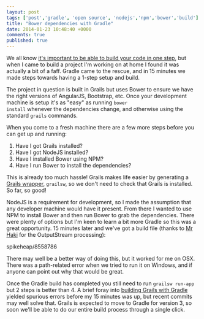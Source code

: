 ```yaml
---
layout: post
tags: ['post','gradle', 'open source', 'nodejs','npm','bower','build']
title: "Bower dependencies with Gradle"
date: 2014-01-23 10:48:40 +0000
comments: true
published: true
---
```


We all know [it's important to be able to build your code in one step](http://www.joelonsoftware.com/articles/fog0000000043.html), but when I came to build a project I'm working on at home I found it was actually a bit of a faff. Gradle came to the rescue, and in 15 minutes we made steps towards having a 1-step setup and build.

<!-- more -->
The project in question is built in Grails but uses Bower to ensure we have the right versions of AngularJS, Bootstrap, etc. Once your development machine is setup it's as "easy" as running <code>bower install</code> whenever the dependencies change, and otherwise using the standard <code>grails</code> commands. 

When you come to a fresh machine there are a few more steps before you can get up and running:

1. Have I got Grails installed?
2. Have I got NodeJS installed?
3. Have I installed Bower using NPM?
4. Have I run Bower to install the dependencies?

This is already too much hassle! Grails makes life easier by generating a [Grails wrapper](http://mrhaki.blogspot.co.uk/2013/03/grails-goodness-using-wrapper-for.html), <code>grailsw</code>, so we don't need to check that Grails is installed. So far, so good!

NodeJS is a requirement for development, so I made the assumption that any developer machine would have it present. From there I wanted to use NPM to install Bower and then run Bower to grab the dependencies. There were plenty of options but I'm keen to learn a bit more Gradle so this was a great opportunity. 15 minutes later and we've got a build file (thanks to [Mr Haki](http://mrhaki.blogspot.co.uk/2010/10/gradle-goodness-parse-output-from-exec.html) for the OutputStream processing):

<gist>spikeheap/8558786</gist>

There may well be a better way of doing this, but it worked for me on OSX. There was a path-related error when we tried to run it on Windows, and if anyone can point out why that would be great.

Once the Gradle build has completed you still need to run <code>grailsw run-app</code> but 2 steps is better than 4. A brief foray into [building Grails with Gradle](https://github.com/grails/grails-gradle-plugin) yielded spurious errors before my 15 minutes was up, but recent commits may well solve that. Grails is expected to move to Gradle for version 3, so soon we'll be able to do our entire build process through a single click. 